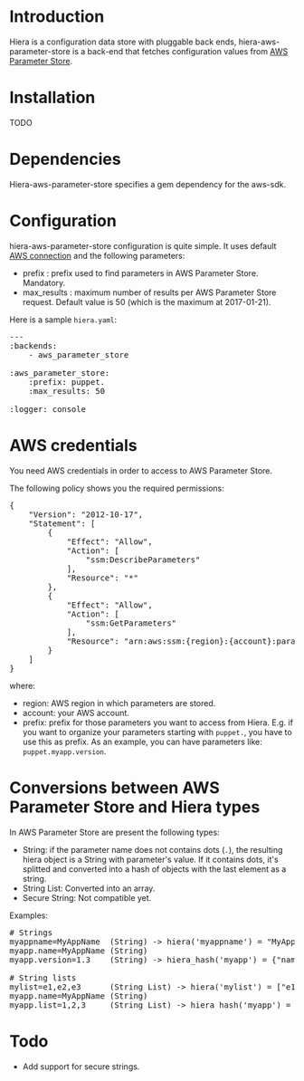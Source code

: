 Introduction
============

Hiera is a configuration data store with pluggable back ends,
hiera-aws-parameter-store is a back-end that fetches configuration values
from [AWS Parameter Store](http://docs.aws.amazon.com/AWSEC2/latest/UserGuide/systems-manager-paramstore.html).


Installation
============

TODO

Dependencies
============

Hiera-aws-parameter-store specifies a gem dependency for the aws-sdk.

Configuration
=============

hiera-aws-parameter-store configuration is quite simple. It uses default
[AWS connection](http://docs.aws.amazon.com/sdkforruby/api/#Configuration) and
the following parameters:
* prefix : prefix used to find parameters in AWS Parameter Store. Mandatory.
* max_results : maximum number of results per AWS Parameter Store request. Default
value is 50 (which is the maximum at 2017-01-21).

Here is a sample `hiera.yaml`:

<pre>
---
:backends:
    - aws_parameter_store

:aws_parameter_store:
    :prefix: puppet.
    :max_results: 50

:logger: console
</pre>

AWS credentials
===============
You need AWS credentials in order to access to AWS Parameter Store.

The following policy shows you the required permissions:
<pre>
{
    "Version": "2012-10-17",
    "Statement": [
        {
            "Effect": "Allow",
            "Action": [
                "ssm:DescribeParameters"
            ],
            "Resource": "*"
        },
        {
            "Effect": "Allow",
            "Action": [
                "ssm:GetParameters"
            ],
            "Resource": "arn:aws:ssm:{region}:{account}:parameter/{prefix}*"
        }
    ]
}
</pre>
where:
* region: AWS region in which parameters are stored.
* account: your AWS account.
* prefix: prefix for those parameters you want to access from Hiera. E.g. if you
want to organize your parameters starting with `puppet.`, you have to use this
as prefix. As an example, you can have parameters like: `puppet.myapp.version`.

Conversions between AWS Parameter Store and Hiera types
=======================================================
In AWS Parameter Store are present the following types:
* String: if the parameter name does not contains dots (`.`), the resulting hiera
object is a String with parameter's value. If it contains dots, it's splitted and
converted into a hash of objects with the last element as a string.
* String List: Converted into an array.
* Secure String: Not compatible yet.

Examples:
<pre>
# Strings
myappname=MyAppName  (String) -> hiera('myappname') = "MyAppName" (String)
myapp.name=MyAppName (String)
myapp.version=1.3    (String) -> hiera_hash('myapp') = {"name"=>"MyAppName","version"=>"1.3"} (Hash)

# String lists
mylist=e1,e2,e3      (String List) -> hiera('mylist') = ["e1","e2","e3"]
myapp.name=MyAppName (String)
myapp.list=1,2,3     (String List) -> hiera_hash('myapp') = {"name"=>"MyAppName","list"=>["1","2","3"]}
</pre>

Todo
====

- Add support for secure strings.
